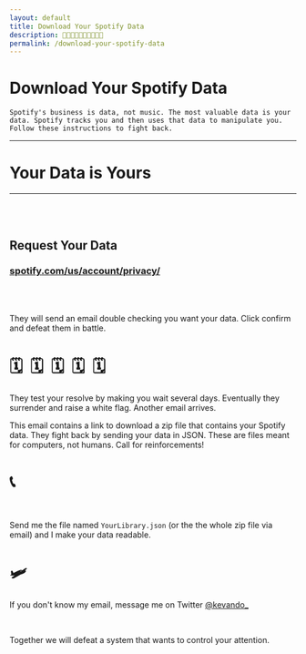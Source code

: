 ```yaml
---
layout: default
title: Download Your Spotify Data
description: 🎹🎹🎹🎹🎹🎹🎹🎹🎹🎹
permalink: /download-your-spotify-data
---
```


# Download Your Spotify Data

`Spotify's business is data, not music. The most valuable data is your data. Spotify tracks you and then uses that data to manipulate you. Follow these instructions to fight back.` 

<hr> 

# Your Data is Yours

<hr>

<br><br>

## Request Your Data 

### [spotify.com/us/account/privacy/](https://www.spotify.com/us/account/privacy?utm_source=kevando+up+in+this+motherfucker)

<br><br>

They will send an email double checking you want your data. Click confirm and defeat them in battle.

# 🗓️&nbsp;&nbsp;🗓️&nbsp;&nbsp;🗓️&nbsp;&nbsp;🗓️&nbsp;&nbsp;🗓️

They test your resolve by making you wait several days. Eventually they surrender and raise a white flag. Another email arrives.

This email contains a link to download a zip file that contains your Spotify data. They fight back by sending your data in JSON.  These are files meant for computers, not humans. Call for reinforcements!

# 📞

<br>

Send me the file named `YourLibrary.json` (or the the whole zip file via email) and I make your data readable. 

# 🛩️

If you don't know my email, message me on Twitter [@kevando_](https://twitter.com/kevando_) 

<br> 

Together we will defeat a system that wants to control your attention. 

